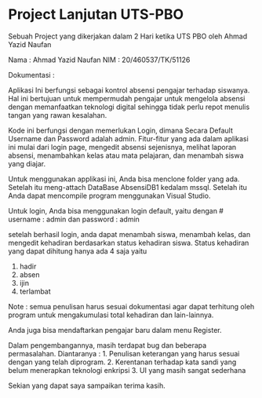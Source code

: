 # Project Lanjutan UTS-PBO

Sebuah Project yang dikerjakan dalam 2 Hari ketika UTS PBO oleh Ahmad Yazid Naufan

Nama : Ahmad Yazid Naufan
NIM : 20/460537/TK/51126

Dokumentasi :

Aplikasi Ini berfungsi sebagai kontrol absensi pengajar terhadap siswanya. Hal ini bertujuan untuk mempermudah pengajar untuk mengelola absensi dengan memanfaatkan teknologi digital sehingga tidak perlu repot menulis tangan yang rawan kesalahan.

Kode ini berfungsi dengan memerlukan Login, dimana Secara Default Username dan Password adalah admin. Fitur-fitur yang ada dalam aplikasi ini mulai dari login page, mengedit  absensi sejenisnya, melihat laporan absensi, menambahkan kelas atau mata pelajaran, dan menambah siswa yang diajar.

Untuk menggunakan applikasi ini, Anda bisa menclone folder yang ada. Setelah itu meng-attach DataBase AbsensiDB1 kedalam mssql. Setelah itu Anda dapat mencompile program menggunakan Visual Studio.

Untuk login, Anda bisa menggunakan login default, yaitu dengan # username : admin dan password : admin

setelah berhasil login, anda dapat menambah siswa, menambah kelas, dan mengedit kehadiran berdasarkan status kehadiran siswa. Status kehadiran yang dapat dihitung hanya ada 4 saja yaitu 
   1. hadir
   2. absen
   3. ijin
   4. terlambat

Note : semua penulisan harus sesuai dokumentasi agar dapat terhitung oleh program untuk mengakumulasi total kehadiran dan lain-lainnya.

Anda juga bisa mendaftarkan pengajar baru dalam menu Register.

Dalam pengembangannya, masih terdapat bug dan beberapa permasalahan. Diantaranya :
    1. Penulisan keterangan yang harus sesuai dengan yang telah diprogram. 
    2. Kerentanan terhadap kata sandi yang belum menerapkan teknologi enkripsi
    3. UI yang masih sangat sederhana

Sekian yang dapat saya sampaikan terima kasih.
